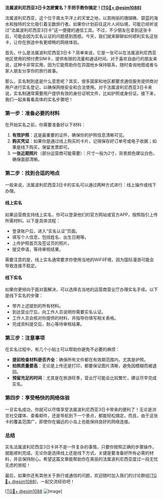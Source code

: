 **法属波利尼西亚3日卡怎麽實名？手把手教你搞定！[[TG💪+ @esim1088](https://t.me/s/esim1088)]**

法属波利尼西亚，这个位于南太平洋上的天堂之地，以其绚丽的珊瑚礁、碧蓝的海水和独特的文化吸引着无数旅行者。如果你计划前往这片人间仙境，可能已经听说过“法属波利尼西亚3日卡”这一便捷的通信工具。不过，不少朋友在拿到这张卡后，可能会因为实名认证的问题感到困惑。今天，我们就来聊聊如何顺利实名这张卡，让你在旅途中有更顺畅的网络体验。

首先，什么是法属波利尼西亚3日卡？简单来说，它是一张可以在法属波利尼西亚地区使用的预付费SIM卡，提供有限的流量和通话时间。对于喜欢自由行的朋友来说，这种卡非常实用，因为它能帮助你在异国他乡保持联系，随时查询地图或者与家人朋友分享你的旅行故事。

那么，实名制到底是什么意思呢？其实，很多国家和地区都要求通信服务提供商对用户进行实名登记，以确保网络安全和合法使用。对于法属波利尼西亚3日卡来说，实名制通常需要用户提供有效的身份证明文件，比如护照或身份证。接下来，我们一起来看看具体的实名步骤吧！

### **第一步：准备必要的材料**

在开始实名之前，你需要准备好以下材料：

1. **有效护照**：这是最重要的证件，确保你的护照信息清晰可见。
2. **购买凭证**：如果你是通过线上购买的卡片，记得保存好订单号或电子收据；如果是线下购买，保留发票即可。
3. **一张近期照片**（部分运营商可能需要）：尺寸一般为2寸，背景颜色建议白色，确保面部清晰。

### **第二步：找到合适的地点**

一般来说，法属波利尼西亚3日卡的实名可以通过两种方式进行：线上操作或线下办理。

#### **线上实名**
如果运营商支持线上实名，你可以登录他们的官方网站或官方APP，按照指引上传所需材料。以下是具体流程：
- 登录账户后，进入“实名认证”页面。
- 填写个人信息，包括姓名、出生日期等。
- 上传护照首页及签证页的照片。
- 提交申请，等待审核结果。

需要注意的是，线上实名通常要求你使用当地的WiFi环境，因为国际漫游可能会导致连接不稳定。

#### **线下实名**
如果你更倾向于面对面解决，可以选择去当地的运营商营业厅办理实名手续。以下是线下实名的步骤：
- 带齐上述提到的所有材料。
- 到达营业厅后，向工作人员说明你需要实名认证。
- 工作人员会核对你提供的材料，并指导你填写相关表格。
- 完成资料提交后，耐心等待审核结果。

### **第三步：注意事项**

在实名过程中，有几个小贴士可以帮助你避免不必要的麻烦：
- **提前检查材料是否齐全**：确保所有文件都在有效期范围内，尤其是护照。
- **拍照质量要高**：无论是上传还是打印，都要保证图片清晰，避免因模糊而被退回。
- **预留充足的时间**：尤其是在旅游旺季，营业厅可能会比较繁忙，建议尽早完成实名。

### **第四步：享受畅快的网络体验**

一旦实名成功，你就可以尽情享受法属波利尼西亚3日卡带来的便利了！无论是浏览社交媒体、查看邮件，还是导航到下一个景点，都能轻松搞定。而且，由于这张卡的覆盖范围广，即使你在偏远的小岛上也能保持良好的网络连接。

### **总结**

实名法属波利尼西亚3日卡并不是一件复杂的事情，只要你按照正确的步骤操作，就能顺利完成。无论你是选择线上还是线下方式，关键是要准备好所有必需的材料，并且保持耐心。希望这篇文章能帮助你在美丽的法属波利尼西亚度过一段无忧无虑的旅程！

最后，如果你还有其他关于旅行或通信的问题，欢迎随时加入我们的讨论群组[[TG💪+ @esim1088](https://t.me/s/esim1088)]，一起交流经验吧！

[[TG💪+ @esim1088](https://t.me/s/esim1088) ![Image](https://i.postimg.cc/4NQfJmqS/Snipaste-2025-05-13-00-14-12.png)]